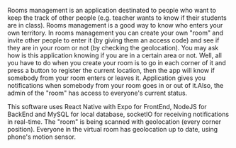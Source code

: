 Rooms management is an application destinated to people who want to keep the track of other people (e.g. teacher wants to know if their students are in class). Rooms management is a good way to know who enters your own territory. 
In rooms management you can create your own "room" and invite other people to enter it (by giving them an access code) and see if they are in your room or not (by checking the geolocation). You may ask how is this application knowing if you are in a certain area or not. Well, all you have to do when you create your room is to go in each corner of it and press a button to register the current location, then the app will know if somebody from your room enters or leaves it. Application gives you notifications when somebody from your room goes in or out of it.Also, the admin of the "room" has access to everyone's current status.

This software uses React Native with Expo for FrontEnd, NodeJS for BackEnd and MySQL for local database, socketIO for receiving notifications in real-time. 
The "room" is being scanned with geolocation (every corner position). 
Everyone in the virtual room has geolocation up to date, using phone's motion sensor.
